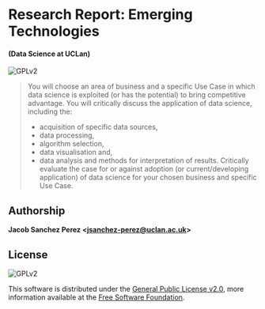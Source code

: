 # Research Report: Emerging Technologies
#### (Data Science at UCLan)

![GPLv2][license-badge]

> You will choose an area of business and a specific Use Case in which data science is exploited (or has the potential) to bring competitive advantage.
> You will critically discuss the application of data science, including the:
> - acquisition of specific data sources,
> - data processing,
> - algorithm selection,
> - data visualisation and,
> - data analysis and methods for interpretation of results.
> Critically evaluate the case for or against adoption (or current/developing application) of data science for your chosen business and specific Use Case.

## Authorship

**Jacob Sanchez Perez \<jsanchez-perez@uclan.ac.uk>**

## License

![GPLv2][license-badge]

This software is distributed under the [General Public License v2.0][license], more information available at the [Free Software Foundation][gnu].


[uclan]: https://uclan.ac.uk

[license]: LICENSE "General Public License"
[gnu]: https://www.gnu.org/licenses/old-licenses/gpl-2.0.html "Free Software Foundation"

[license-badge]: https://img.shields.io/github/license/jacobszpz/EmergingTechnologies
